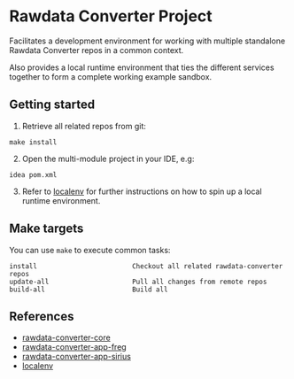 # Rawdata Converter Project

Facilitates a development environment for working with multiple
standalone Rawdata Converter repos in a common context.

Also provides a local runtime environment that ties the different services
together to form a complete working example sandbox.


## Getting started

1) Retrieve all related repos from git:
```
make install
```

2) Open the multi-module project in your IDE, e.g:
```
idea pom.xml
```

3) Refer to [localenv](localenv/README.md) for further instructions on how to spin up a
local runtime environment.


## Make targets

You can use `make` to execute common tasks:

```
install                        Checkout all related rawdata-converter repos
update-all                     Pull all changes from remote repos
build-all                      Build all
```


## References

* [rawdata-converter-core](https://github.com/statisticsnorway/rawdata-converter-core)
* [rawdata-converter-app-freg](https://github.com/statisticsnorway/rawdata-converter-app-freg)
* [rawdata-converter-app-sirius](https://github.com/statisticsnorway/rawdata-converter-app-sirius)
* [localenv](localenv/README.md)
